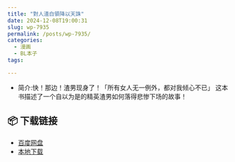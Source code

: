 ```yaml
---
title: "對人渣白領降以天誅"
date: 2024-12-08T19:00:31
slug: wp-7935
permalink: /posts/wp-7935/
categories:
  - 漫画
  - BL本子
tags:

---
```


*   简介:快！那边！渣男现身了！「所有女人无一例外，都对我倾心不已」 这本书描述了一个自以为是的精英渣男如何落得悲惨下场的故事！

## 📦 下载链接
- [百度网盘](https://blziyuan21.com/pay-download/7935?key=887128089b&down_id=0)
- [本地下载](https://blziyuan21.com/pay-download/7935?key=887128089b&down_id=1)

